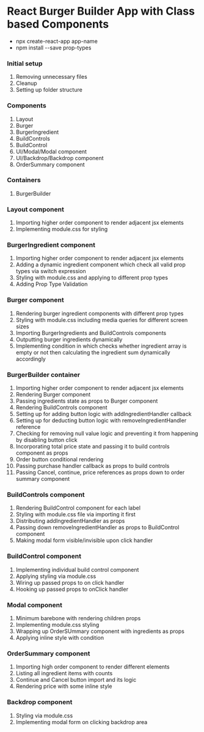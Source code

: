 # React Burger Builder App with Class based Components

- npx create-react-app app-name
- npm install --save prop-types

### Initial setup

1. Removing unnecessary files
2. Cleanup
3. Setting up folder structure

### Components

1. Layout
2. Burger
3. BurgerIngredient
4. BuildControls
5. BuildControl
6. UI/Modal/Modal component
7. UI/Backdrop/Backdrop component
8. OrderSummary component

### Containers

1. BurgerBuilder

### Layout component

1. Importing higher order component to render adjacent jsx elements
2. Implementing module.css for styling

### BurgerIngredient component

1. Importing higher order component to render adjacent jsx elements
2. Adding a dynamic ingredient component which check all valid prop types via switch expression
3. Styling with module.css and applying to different prop types
4. Adding Prop Type Validation

### Burger component

1. Rendering burger ingredient components with different prop types
2. Styling with module.css including media queries for different screen sizes
3. Importing BurgerIngredients and BuildControls components
4. Outputting burger ingredients dynamically
5. Implementing condition in which checks whether ingredient array is empty or not then calculating the ingredient sum dynamically accordingly

### BurgerBuilder container

1. Importing higher order component to render adjacent jsx elements
2. Rendering Burger component
3. Passing ingredients state as props to Burger component
4. Rendering BuildControls component
5. Setting up for adding button logic with addIngredientHandler callback
6. Setting up for deducting button logic with removeIngredientHandler reference
7. Checking for removing null value logic and preventing it from happening by disabling button click
8. Incorporating total price state and passing it to build controls component as props
9. Order button conditional rendering
10. Passing purchase handler callback as props to build controls
11. Passing Cancel, continue, price references as props down to order summary component

### BuildControls component

1. Rendering BuildControl component for each label
2. Styling with module.css file via importing it first
3. Distributing addIngredientHandler as props
4. Passing down removeIngredientHandler as props to BuildControl component
5. Making modal form visible/invisible upon click handler

### BuildControl component

1. Implementing individual build control component
2. Applying styling via module.css
3. Wiring up passed props to on click handler
4. Hooking up passed props to onClick handler

### Modal component

1. Minimum barebone with rendering children props
2. Implementing module.css styling
3. Wrapping up OrderSUmmary component with ingredients as props
4. Applying inline style with condition

### OrderSummary component

1. Importing high order component to render different elements
2. Listing all ingredient items with counts
3. Continue and Cancel button import and its logic
4. Rendering price with some inline style

### Backdrop component

1. Styling via module.css
2. Implementing modal form on clicking backdrop area
